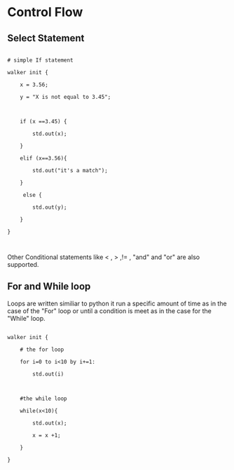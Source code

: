 # Control Flow



## Select Statement 

```jac

# simple If statement

walker init {

    x = 3.56;

    y = "X is not equal to 3.45";



    if (x ==3.45) {

        std.out(x);

    }

    elif (x==3.56){

        std.out("it's a match");

    }

     else {

        std.out(y);

    }

}



```

Other Conditional statements like < , > ,!= , "and" and "or" are also supported.



## For and While loop



Loops are written similiar to python it run a specific amount of time as in the case of the "For" loop or until a condition is meet as in the case for the "While" loop.



```jac

walker init {

    # the for loop

    for i=0 to i<10 by i+=1:

        std.out(i)



    #the while loop

    while(x<10){

        std.out(x);

        x = x +1;

    }

}

```


